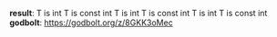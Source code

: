 **result**:
T is int
T is const int
T is int
T is const int
T is int
T is const int
**godbolt**: https://godbolt.org/z/8GKK3oMec